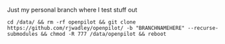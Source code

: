 Just my personal branch where I test stuff out

`cd /data/ && rm -rf openpilot && git clone https://github.com/rjwadley/openpilot/ -b "BRANCHNAMEHERE" --recurse-submodules && chmod -R 777 /data/openpilot && reboot`
